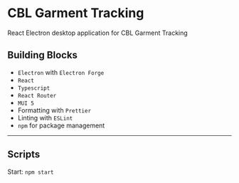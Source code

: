 # CBL Garment Tracking

React Electron desktop application for CBL Garment Tracking

## Building Blocks

- `Electron` with `Electron Forge`
- `React`
- `Typescript`
- `React Router`
- `MUI 5`
- Formatting with `Prettier`
- Linting with `ESLint`
- `npm` for package management

---

## Scripts

Start: `npm start`
